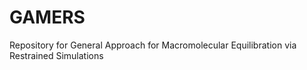 # GAMERS
Repository for General Approach for Macromolecular Equilibration via Restrained Simulations
